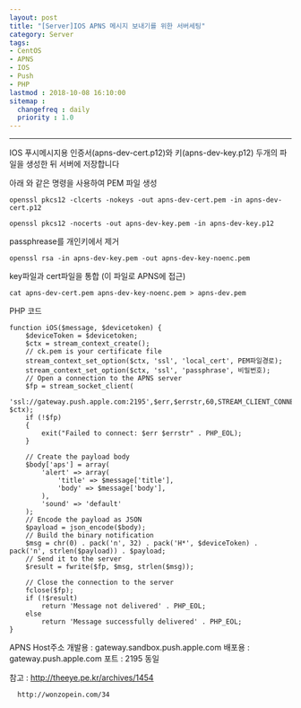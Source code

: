 ```yaml
---
layout: post
title: "[Server]IOS APNS 메시지 보내기를 위한 서버세팅"
category: Server
tags:
- CentOS
- APNS
- IOS
- Push
- PHP
lastmod : 2018-10-08 16:10:00
sitemap :
  changefreq : daily
  priority : 1.0
---
```


***

<!--미리보기-->

IOS 푸시메시지용 인증서(apns-dev-cert.p12)와 키(apns-dev-key.p12) 두개의 파일을 생성한 뒤 서버에 저장합니다

아래 와 같은 명령을 사용하여 PEM 파일 생성
```
openssl pkcs12 -clcerts -nokeys -out apns-dev-cert.pem -in apns-dev-cert.p12

openssl pkcs12 -nocerts -out apns-dev-key.pem -in apns-dev-key.p12
```

passphrease를 개인키에서 제거

```
openssl rsa -in apns-dev-key.pem -out apns-dev-key-noenc.pem
```

key파일과 cert파일을 통합 (이 파일로 APNS에 접근)

```
cat apns-dev-cert.pem apns-dev-key-noenc.pem > apns-dev.pem
```

PHP 코드

```
function iOS($message, $devicetoken) {
    $deviceToken = $devicetoken;
    $ctx = stream_context_create();
    // ck.pem is your certificate file
    stream_context_set_option($ctx, 'ssl', 'local_cert', PEM파일경로);
    stream_context_set_option($ctx, 'ssl', 'passphrase', 비밀번호);
    // Open a connection to the APNS server
    $fp = stream_socket_client(
        'ssl://gateway.push.apple.com:2195',$err,$errstr,60,STREAM_CLIENT_CONNECT|STREAM_CLIENT_PERSISTENT, $ctx);
    if (!$fp)
    {
        exit("Failed to connect: $err $errstr" . PHP_EOL);
    }

    // Create the payload body
    $body['aps'] = array(
        'alert' => array(
            'title' => $message['title'],
            'body' => $message['body'],
        ),
        'sound' => 'default'
    );
    // Encode the payload as JSON
    $payload = json_encode($body);
    // Build the binary notification
    $msg = chr(0) . pack('n', 32) . pack('H*', $deviceToken) . pack('n', strlen($payload)) . $payload;
    // Send it to the server
    $result = fwrite($fp, $msg, strlen($msg));

    // Close the connection to the server
    fclose($fp);
    if (!$result)
        return 'Message not delivered' . PHP_EOL;
    else
        return 'Message successfully delivered' . PHP_EOL;
}
```

APNS Host주소
개발용 : gateway.sandbox.push.apple.com
배포용 : gateway.push.apple.com
포트   : 2195 동일

참고 : http://theeye.pe.kr/archives/1454

      http://wonzopein.com/34